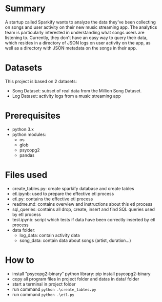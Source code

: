 # Summary

A startup called Sparkify wants to analyze the data they've been collecting on songs and user activity on their new music streaming app. The analytics team is particularly interested in understanding what songs users are listening to. Currently, they don't have an easy way to query their data, which resides in a directory of JSON logs on user activity on the app, as well as a directory with JSON metadata on the songs in their app.

# Datasets
This project is based on 2 datasets:
- Song Dataset: subset of real data from the Million Song Dataset. 
- Log Dataset: activity logs from a music streaming app

# Prerequisites

- python 3.x
- python modules:
  - os
  - glob
  - psycopg2
  - pandas

# Files used
- create_tables.py: create sparkify database and create tables
- etl.ipynb: used to prepare the effective etl process
- etl.py: contains the effective etl process
- readme.md: contains overview and instructions about this etl process
- sql_queries: contains all drop, create, insert and find SQL queries used by etl process
- test.ipynb: script which tests if data have been correctly inserted by etl process 
- data folder:
  - log_data: contain activity data
  - song_data: contain data about songs (artist, duration...)

# How to
- install "psycopg2-binary" python library: pip install psycopg2-binary
- copy all program files in project folder and datas in data/ folder
- start a terminal in project folder
- run command `python .\create_tables.py`
- run command `python .\etl.py`